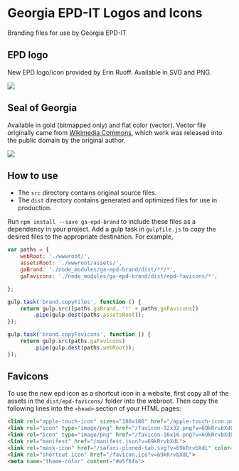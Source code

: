 # Georgia EPD-IT Logos and Icons

Branding files for use by Georgia EPD-IT

## EPD logo

New EPD logo/icon provided by Erin Ruoff. Available in SVG and PNG.

![](https://bytebucket.org/gaepdit/ga-epd-brand/raw/master/dist/logos/epd-icon.svg)

## Seal of Georgia 

Available in gold (bitmapped only) and flat color (vector). Vector file originally came from [Wikimedia Commons](https://commons.wikimedia.org/wiki/File:Seal_of_Georgia.svg), which work was released into the public domain by the original author.

![](https://bytebucket.org/gaepdit/ga-epd-brand/raw/master/dist/logos/Seal_of_Georgia_white.svg)

## How to use

* The `src` directory contains original source files.
* The `dist` directory contains generated and optimized files for use in production.

Run `npm install --save ga-epd-brand` to include these files as a dependency in your project. Add a gulp task in `gulpfile.js` to copy the desired files to the appropriate destination. For example,

```js
var paths = {
    webRoot: './wwwroot/',
    assetsRoot: './wwwroot/assets/',
    gaBrand: './node_modules/ga-epd-brand/dist/**/*',
    gaFavicons: './node_modules/ga-epd-brand/dist/epd-favicons/*',

};

gulp.task('brand.copyFiles', function () {
    return gulp.src([paths.gaBrand, '!' + paths.gaFavicons])
        .pipe(gulp.dest(paths.assetsRoot));
});

gulp.task('brand.copyFavicons', function () {
    return gulp.src(paths.gaFavicons)
        .pipe(gulp.dest(paths.webRoot));
});
```

## Favicons

To use the new epd icon as a shortcut icon in a website, first copy all of the assets in the `dist/epd-favicons/` folder into the webroot. Then copy the following lines into the `<head>` section of your HTML pages:

```html
<link rel="apple-touch-icon" sizes="180x180" href="/apple-touch-icon.png?v=69kRrvbXdL">
<link rel="icon" type="image/png" href="/favicon-32x32.png?v=69kRrvbXdL" sizes="32x32">
<link rel="icon" type="image/png" href="/favicon-16x16.png?v=69kRrvbXdL" sizes="16x16">
<link rel="manifest" href="/manifest.json?v=69kRrvbXdL">
<link rel="mask-icon" href="/safari-pinned-tab.svg?v=69kRrvbXdL" color="#5bbad5">
<link rel="shortcut icon" href="/favicon.ico?v=69kRrvbXdL">
<meta name="theme-color" content="#e5f6fa">
```

